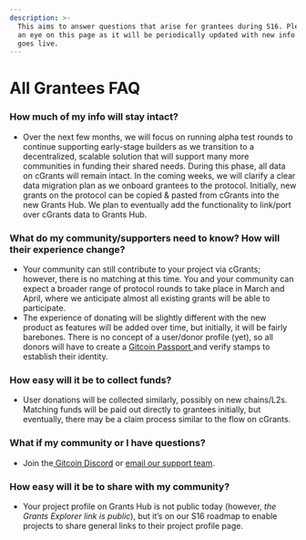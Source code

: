 ```yaml
---
description: >-
  This aims to answer questions that arise for grantees during S16. Please keep
  an eye on this page as it will be periodically updated with new info as it
  goes live.
---
```


# All Grantees FAQ

### How much of my info will stay intact?

* Over the next few months, we will focus on running alpha test rounds to continue supporting early-stage builders as we transition to a decentralized, scalable solution that will support many more communities in funding their shared needs. During this phase, all data on cGrants will remain intact. In the coming weeks, we will clarify a clear data migration plan as we onboard grantees to the protocol. Initially, new grants on the protocol can be copied & pasted from cGrants into the new Grants Hub. We plan to eventually add the functionality to link/port over cGrants data to Grants Hub.

### What do my community/supporters need to know? How will their experience change?

* Your community can still contribute to your project via cGrants; however, there is no matching at this time. You and your community can expect a broader range of protocol rounds to take place in March and April, where we anticipate almost all existing grants will be able to participate.
* The experience of donating will be slightly different with the new product as features will be added over time, but initially, it will be fairly barebones. There is no concept of a user/donor profile (yet), so all donors will have to create a [Gitcoin Passport ](https://passport.gitcoin.co/)and verify stamps to establish their identity.

### How easy will it be to collect funds?

* User donations will be collected similarly, possibly on new chains/L2s. Matching funds will be paid out directly to grantees initially, but eventually, there may be a claim process similar to the flow on cGrants.

### What if my community or I have questions?

* Join the[ Gitcoin Discord](https://discord.gg/b5PEjyVFXT) or [email our support team](mailto:support@gitcoin.co).

### How easy will it be to share with my community?

* Your project profile on Grants Hub is not public today (however, _the Grants Explorer link is public_), but it’s on our S16 roadmap to enable projects to share general links to their project profile page.
